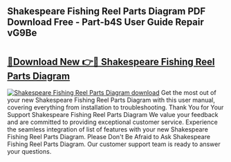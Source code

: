 ## Shakespeare Fishing Reel Parts Diagram PDF Download Free - Part-b4S User Guide Repair vG9Be

# <h2><a href="http://dfs3bs.blite.top/?on=Shakespeare+Fishing+Reel+Parts+Diagram">🔗Download New 👉🔴 Shakespeare Fishing Reel Parts Diagram</a></h2>

[![Shakespeare Fishing Reel Parts Diagram download](https://i.imgur.com/lujVjoI.png)](http://dfs3bs.blite.top/?on=Shakespeare+Fishing+Reel+Parts+Diagram)
Get the most out of your new Shakespeare Fishing Reel Parts Diagram with this user manual, covering everything from installation to troubleshooting. Thank You for Your Support Shakespeare Fishing Reel Parts Diagram We value your feedback and are committed to providing exceptional customer service. Experience the seamless integration of list of features with your new Shakespeare Fishing Reel Parts Diagram. Please Don't Be Afraid to Ask Shakespeare Fishing Reel Parts Diagram. Our customer support team is ready to answer your questions.
